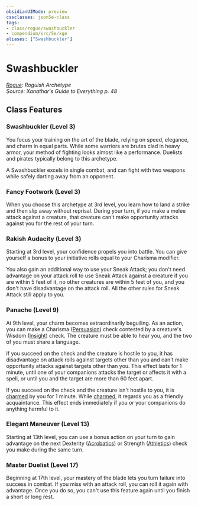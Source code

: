 ```yaml
---
obsidianUIMode: preview
cssclasses: json5e-class
tags:
- class/rogue/swashbuckler
- compendium/src/5e/xge
aliases: ["Swashbuckler"]
---
```

# Swashbuckler
*[Rogue](./rogue.md#): Roguish Archetype*  
*Source: Xanathar's Guide to Everything p. 48*  


## Class Features

### Swashbuckler (Level 3)

You focus your training on the art of the blade, relying on speed, elegance, and charm in equal parts. While some warriors are brutes clad in heavy armor, your method of fighting looks almost like a performance. Duelists and pirates typically belong to this archetype.

A Swashbuckler excels in single combat, and can fight with two weapons while safely darting away from an opponent.

### Fancy Footwork (Level 3)

When you choose this archetype at 3rd level, you learn how to land a strike and then slip away without reprisal. During your turn, if you make a melee attack against a creature, that creature can't make opportunity attacks against you for the rest of your turn.

### Rakish Audacity (Level 3)

Starting at 3rd level, your confidence propels you into battle. You can give yourself a bonus to your initiative rolls equal to your Charisma modifier.

You also gain an additional way to use your Sneak Attack; you don't need advantage on your attack roll to use Sneak Attack against a creature if you are within 5 feet of it, no other creatures are within 5 feet of you, and you don't have disadvantage on the attack roll. All the other rules for Sneak Attack still apply to you.

### Panache (Level 9)

At 9th level, your charm becomes extraordinarily beguiling. As an action, you can make a Charisma ([Persuasion](../../Rules%20&%20Options/5e%20Rules/skills.md##Persuasion)) check contested by a creature's Wisdom ([Insight](../../Rules%20&%20Options/5e%20Rules/skills.md##Insight)) check. The creature must be able to hear you, and the two of you must share a language.

If you succeed on the check and the creature is hostile to you, it has disadvantage on attack rolls against targets other than you and can't make opportunity attacks against targets other than you. This effect lasts for 1 minute, until one of your companions attacks the target or affects it with a spell, or until you and the target are more than 60 feet apart.

If you succeed on the check and the creature isn't hostile to you, it is [charmed](../../Rules%20&%20Options/5e%20Rules/conditions.md##charmed) by you for 1 minute. While [charmed](../../Rules%20&%20Options/5e%20Rules/conditions.md##charmed), it regards you as a friendly acquaintance. This effect ends immediately if you or your companions do anything harmful to it.

### Elegant Maneuver (Level 13)

Starting at 13th level, you can use a bonus action on your turn to gain advantage on the next Dexterity ([Acrobatics](../../Rules%20&%20Options/5e%20Rules/skills.md##Acrobatics)) or Strength ([Athletics](../../Rules%20&%20Options/5e%20Rules/skills.md##Athletics)) check you make during the same turn.

### Master Duelist (Level 17)

Beginning at 17th level, your mastery of the blade lets you turn failure into success in combat. If you miss with an attack roll, you can roll it again with advantage. Once you do so, you can't use this feature again until you finish a short or long rest.